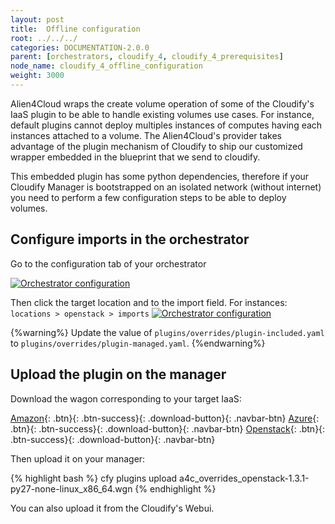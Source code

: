 ```yaml
---
layout: post
title:  Offline configuration
root: ../../../
categories: DOCUMENTATION-2.0.0
parent: [orchestrators, cloudify_4, cloudify_4_prerequisites]
node_name: cloudify_4_offline_configuration
weight: 3000
---
```


Alien4Cloud wraps the create volume operation of some of the Cloudify's IaaS plugin to be able to handle existing volumes use cases. For instance, default plugins cannot deploy multiples instances of computes having each instances attached to a volume. 
The Alien4Cloud's provider takes advantage of the plugin mechanism of Cloudify to ship our customized wrapper embedded in the blueprint that we send to cloudify.

This embedded plugin has some python dependencies, therefore if your Cloudify Manager is bootstrapped on an isolated network (without internet) you need to perform a few configuration steps to be able to deploy volumes.


## Configure imports in the orchestrator ##

Go to the configuration tab of your orchestrator 

<a href="../../images/cloudify4_driver/a4c-orch-config.png" title="alien4cloud-cfy-orchestrator configuration-tab"><img src="../../images/cloudify4_driver/a4c-orch-config.png" alt="Orchestrator configuration" title="alien4cloud-cfy-orchestrator configuration-tab"></a>

Then click the target location and to the import field.
For instances: `locations > openstack > imports`
<a href="../../images/cloudify4_driver/a4c-orch-locations.png" title="alien4cloud-cfy-orchestrator locations"><img src="../../images/cloudify4_driver/a4c-orch-locations.png" alt="Orchestrator configuration" title="alien4cloud-cfy-orchestrator locations"></a>

{%warning%}
Update the value of `plugins/overrides/plugin-included.yaml` to `plugins/overrides/plugin-managed.yaml`.
{%endwarning%}

## Upload the plugin on the manager ##

Download the wagon corresponding to your target IaaS:

[Amazon](https://fastconnect.org/maven/service/local/artifact/maven/redirect?r=opensource&g=org.cloudify&a=a4c-overrides-amazon&v=1.4.1&p=wgn){: .btn}{: .btn-success}{: .download-button}{: .navbar-btn}
[Azure](https://fastconnect.org/maven/service/local/artifact/maven/redirect?r=opensource&g=org.cloudify&a=a4c-overrides-azure&v=1.4.3&p=wgn){: .btn}{: .btn-success}{: .download-button}{: .navbar-btn}
[Openstack](https://fastconnect.org/maven/service/local/artifact/maven/redirect?r=opensource&g=org.cloudify&a=a4c-overrides-openstack&v=1.3.1&p=wgn){: .btn}{: .btn-success}{: .download-button}{: .navbar-btn}

Then upload it on your manager:

{% highlight bash %}
cfy plugins upload a4c_overrides_openstack-1.3.1-py27-none-linux_x86_64.wgn
{% endhighlight %}

You can also upload it from the Cloudify's Webui.
